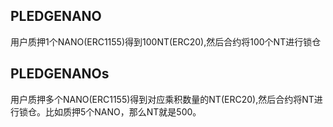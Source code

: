 

## PLEDGENANO
用户质押1个NANO(ERC1155)得到100NT(ERC20),然后合约将100个NT进行锁仓

## PLEDGENANOs
用户质押多个NANO(ERC1155)得到对应乘积数量的NT(ERC20),然后合约将NT进行锁仓。比如质押5个NANO，那么NT就是500。

##